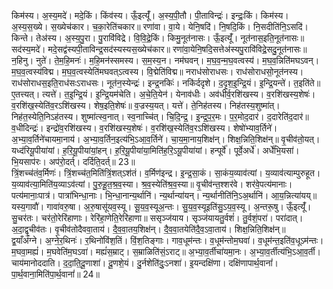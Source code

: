 

  
किम॑स्य। अ॒स्य॒मदे॑। मदे॒किं। किंव॑स्य। ऊँ॒इत्यूँ॑। अ॒स्य॒पी॒तौ। पी॒ताविन्द्रः॑। इन्द्रः॒किं। किम॑स्य। अ॒स्य॒स॒ख्ये। स॒ख्येच॑कार। च॒का॒रेति॑चकार॥ रणा॑वा। वा॒ये। येनि॒षदि॑। नि॒षदि॒किं। नि॒सदीति॑नि॒ऽसदि॑। किन्ते। तेअ॑स्य। अ॒स्य॒पु॒रा। पु॒रावि॑विद्रे। वि॒वि॒द्रे॒किं। किमु॒नूत॑नासः। ऊँ॒इत्यूँ॑। नूत॑नास॒इति॒नूत॑नासः॥  
सद॑स्य॒मदे॑। मदे॒सद्व॑स्यपी॒ताविन्द्र॒सद॑स्यस्यस॒ख्येच॑कार॥ रणा॑वा॒येनि॒षदि॒सत्तेअ॑स्यपु॒रावि॑विद्रे॒सदु॒नूत॑नासः॥  
न॒हिनु। नुते॑। ते॒म॒हि॒मनः॑। म॒हि॒मन॑स्समस्य। स॒म॒स्य॒न। नम॑घवन्। म॒घ॒व॒न्म॒घ॒वत्वस्य॑। म॒घ॒व॒न्निति॑मघऽवन्। म॒घ॒व॒त्वस्य॑विद्म। म॒घ॒व॒त्वस्येति॑मघवत्ऽत्वस्य। वि॒द्मेति॑विद्म॥ नराध॑सोराधसः। राध॑सोराधसो॒नूत॑नस्य। राध॑सोराधस॒इति॒राध॑सःऽराधसः। नूत॑न॒स्येन्द्रः॑। इन्द्र॒नकिः॑। नकि॑र्ददृशे। द॒दृ॒श॒इ॒न्द्रि॒यं। इ॒न्द्रि॒यन्ते॑। त॒इति॑ते॥  
ए॒तत्त्यत्। त्यत्ते॑। त॒इ॒न्द्रि॒यं। इ॒न्द्रि॒यम॑चेति। अ॒चे॒ति॒येन॑। येनाव॑धीः। अव॑धीर्व॒रशि॑खस्य। व॒रशि॑खस्य॒शेषः॑। व॒रशि॑ख॒स्येति॑व॒रऽशि॑खस्य। शेष॒इति॒शेषः॑॥ व॒ज्रस्य॒यत्। यत्ते॑। ते॒निह॑तस्य। निह॑तस्य॒शुष्मा॑त्। निह॑त॒स्येति॒निऽह॑तस्य। शुष्मा॑त्स्व॒नात्। स्व॒नाच्चि॑त्। चि॒दि॒न्द्र॒। इ॒न्द्र॒प॒र॒मः। प॒र॒मोद॒दार॑। द॒दारेति॑द॒दार॑॥  
व॒धीदिन्द्रः॑। इन्द्रो॑व॒रशि॑खस्य। व॒रशि॑खस्य॒शेषः॑। व॒रशि॑ख॒स्येति॑व॒रऽशि॑खस्य। शेषो॑भ्याव॒र्तिने॑। अ॒भ्या॒व॒र्तिने॑चायमा॒नाय॑। अ॒भ्या॒व॒र्तिन॒इत्य॑भि॒ऽआ॒व॒र्तिने॑। चा॒य॒मा॒नाय॒शिक्ष॑न्। शिक्ष॒न्निति॒शिक्ष॑न्॥ वृ॒चीव॑तो॒यत्। यध्द॑रियू॒पीया॑यां। ह॒रि॒यू॒पीया॑यां॒हन्। ह॒रि॒यू॒पीया॑या॒मिति॑ह॒रि॒ऽयू॒पीया॑यां। हन्पूर्वे॑। पूर्वे॒अर्धे॑। अर्धे॑भि॒यसा॑। भि॒यसाप॑रः। अप॑रो॒दर्त्। दर्दिति॒दर्त्॥ 23॥  
त्रिं॒शच्च॑तंव॒र्मिणः॑। त्रिं॒शच्च॑त॒मिति॑त्रिं॒शत्ऽश॑तं। व॒र्मिण॑इन्द्र। इ॒न्द्र॒सा॒कं। सा॒कंय॒व्याव॑त्यां। य॒व्याव॑त्याम्पुरुहूत। य॒व्याव॑त्या॒मिति॑य॒व्याऽव॑त्यां। पु॒रु॒हू॒त॒श्र॒व॒स्या। श्र॒व॒स्येति॑श्र॒व॒स्या॥ वृ॒चीव॑न्त॒श्शर॑वे। शर॑वे॒पत्य॑मानाः। पत्य॑मानाः॒पात्र॑। पात्रा॑भिन्धा॒नाः। भि॒न्धा॒नान्य॒र्थानि॑। न्य॒र्थान्या॑यन्। न्य॒र्थानीति॑नि॒ऽअ॒र्थानि॑। आ॒य॒न्नित्या॑यय्॥  
यस्य॒गावौ॑। गावा॑वरु॒षा। अ॒रु॒षासू॑यव॒स्यू। सू॒य॒व॒स्यूअ॒न्तः। सु॒य॒व॒स्यूइति॑सु॒ऽय॒व॒स्यू। अ॒न्तरू॒षु। ऊँ॒इत्यूँ॑। सु॒चर॑तः। चर॑तो॒रेरि॑हाणाः। रेरि॑हा॒णेति॒रेरि॑हाणा॥ ससृञ्ज॑याय। सृञ्ज॑यायतु॒र्वशं॑। तु॒र्वशं॒परा॑। परा॑दात्। अ॒दा॒द्वृ॒चीव॑तः। वृ॒चीव॑तोदैववा॒ताय॑। दै॒व॒वा॒तय॒शिक्ष॑न्। दै॒व॒वा॒तयेति॑दै॒व॒ऽवा॒ताय॑। शिक्ष॒न्निति॒शिक्ष॑न्॥  
द्व॒याँअ॑ग्ने। अ॒ग्ने॒र॒थिनः॑। र॒थिनो॑विंश॒तिं। विं॒श॒तिङ्गाः। गाव॒धूम॑न्तः। व॒धूम॑न्तोम॒घवा॑। व॒धूम॑न्त॒इति॑व॒धूऽम॑न्तः। म॒घवा॒मह्यं॑। म॒घवेति॑म॒घऽवा॑। मह्यं॑स॒म्राट्। स॒म्राळिति॑सं॒ऽराट्॥ अ॒भ्या॒व॒र्तीचा॑यमा॒नः। अ॒भ्या॒व॒र्तीत्य॑भि॒ऽआ॒व॒र्ती। चाय॑मानोददाति। द॒दा॒ति॒दू॒णाशा॑। दू॒णशे॒यं। दु॒र्नशेति॑दुः॒ऽनशा॑। इ॒यन्दक्षि॑णा। दक्षि॑णापार्थ॒वानां॑। पा॒र्थ॒वाना॒मिति॑पा॒र्थ॒वानां॑॥ 24॥  
